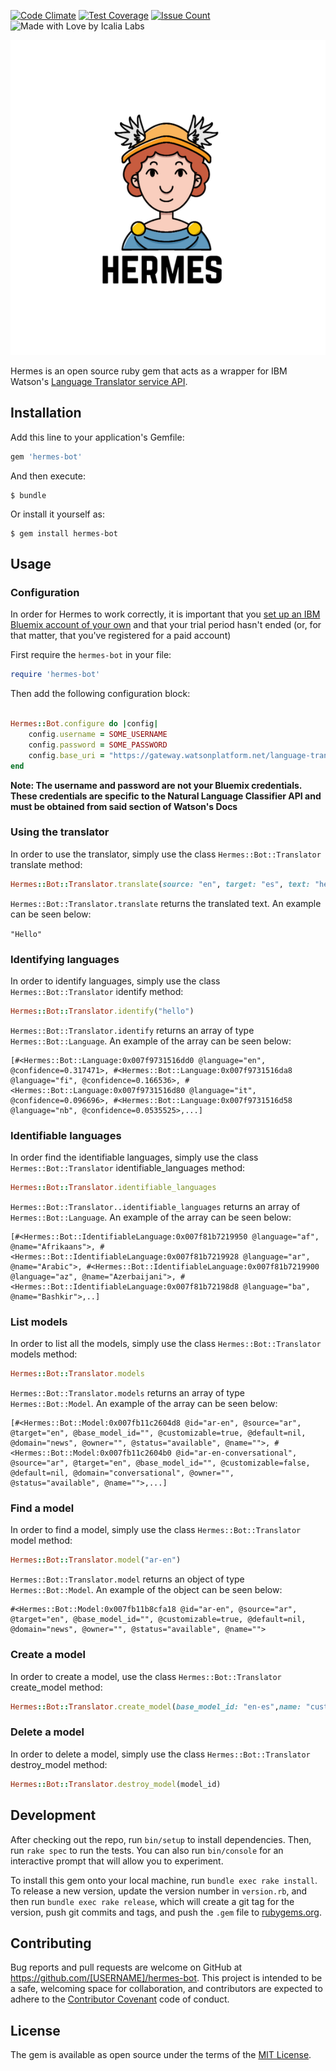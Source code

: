 [![Code Climate](https://codeclimate.com/github/IcaliaLabs/hermes/badges/gpa.svg)](https://codeclimate.com/github/IcaliaLabs/hermes)
[![Test Coverage](https://codeclimate.com/github/IcaliaLabs/hermes/badges/coverage.svg)](https://codeclimate.com/github/IcaliaLabs/hermes/coverage)
[![Issue Count](https://codeclimate.com/github/IcaliaLabs/hermes/badges/issue_count.svg)](https://codeclimate.com/github/IcaliaLabs/hermes)
![Made with Love by Icalia Labs](https://img.shields.io/badge/With%20love%20by-Icalia%20Labs-ff3434.svg)

<div style="text-align:center">
  <img src="assets/logo.png" width="980">
</div>

Hermes is an open source ruby gem that acts as a wrapper for IBM Watson's [Language Translator service API](https://www.ibm.com/watson/developercloud/language-translator.html).

## Installation

Add this line to your application's Gemfile:

```ruby
gem 'hermes-bot'
```

And then execute:

    $ bundle

Or install it yourself as:

    $ gem install hermes-bot

## Usage

### Configuration

In order for Hermes to work correctly, it is important that you [set up an IBM Bluemix account of your own](https://console.ng.bluemix.net/) and that your trial period hasn't ended (or, for that matter, that you've registered for a paid account)

First require the `hermes-bot` in your file:

```ruby
require 'hermes-bot'
```

Then add the following configuration block:

```ruby

Hermes::Bot.configure do |config|
	config.username = SOME_USERNAME
	config.password = SOME_PASSWORD
	config.base_uri = "https://gateway.watsonplatform.net/language-translator/api"
end
```

**Note: The username and password are not your Bluemix credentials. These
credentials are specific to the Natural Language Classifier API and must
be obtained from said section of Watson's Docs**

### Using the translator

In order to use the translator, simply use the class `Hermes::Bot::Translator` translate method:

```ruby
Hermes::Bot::Translator.translate(source: "en", target: "es", text: "hello")
```

`Hermes::Bot::Translator.translate` returns the translated text. An example can be seen below:

`"Hello"`  

### Identifying languages

In order to identify languages, simply use the class `Hermes::Bot::Translator` identify method:

```ruby
Hermes::Bot::Translator.identify("hello")
```
`Hermes::Bot::Translator.identify` returns an array of type `Hermes::Bot::Language`. An example of the array can be seen below:

```
[#<Hermes::Bot::Language:0x007f9731516dd0 @language="en", @confidence=0.317471>, #<Hermes::Bot::Language:0x007f9731516da8 @language="fi", @confidence=0.166536>, #<Hermes::Bot::Language:0x007f9731516d80 @language="it", @confidence=0.096696>, #<Hermes::Bot::Language:0x007f9731516d58 @language="nb", @confidence=0.0535525>,...]
 ```

### Identifiable languages

In order find the identifiable languages, simply use the class `Hermes::Bot::Translator` identifiable_languages method:

```ruby
Hermes::Bot::Translator.identifiable_languages
```
`Hermes::Bot::Translator..identifiable_languages` returns an array of `Hermes::Bot::Language`. An example of the array can be seen below:

```
[#<Hermes::Bot::IdentifiableLanguage:0x007f81b7219950 @language="af", @name="Afrikaans">, #<Hermes::Bot::IdentifiableLanguage:0x007f81b7219928 @language="ar", @name="Arabic">, #<Hermes::Bot::IdentifiableLanguage:0x007f81b7219900 @language="az", @name="Azerbaijani">, #<Hermes::Bot::IdentifiableLanguage:0x007f81b72198d8 @language="ba", @name="Bashkir">,..]
```

### List models

In order to list all the models, simply use the class `Hermes::Bot::Translator` models method:

```ruby
Hermes::Bot::Translator.models
```

`Hermes::Bot::Translator.models` returns an array of type `Hermes::Bot::Model`. An example of the array can be seen below:

```
[#<Hermes::Bot::Model:0x007fb11c2604d8 @id="ar-en", @source="ar", @target="en", @base_model_id="", @customizable=true, @default=nil, @domain="news", @owner="", @status="available", @name="">, #<Hermes::Bot::Model:0x007fb11c2604b0 @id="ar-en-conversational", @source="ar", @target="en", @base_model_id="", @customizable=false, @default=nil, @domain="conversational", @owner="", @status="available", @name="">,...]
```

### Find a model

In order to find a model, simply use the class `Hermes::Bot::Translator` model method:

```ruby
Hermes::Bot::Translator.model("ar-en")
```

`Hermes::Bot::Translator.model` returns an object of type `Hermes::Bot::Model`. An example of the object can be seen below:

```
#<Hermes::Bot::Model:0x007fb11b8cfa18 @id="ar-en", @source="ar", @target="en", @base_model_id="", @customizable=true, @default=nil, @domain="news", @owner="", @status="available", @name="">
```

### Create a model

In order to create a model, use the class `Hermes::Bot::Translator` create_model method:

```ruby
Hermes::Bot::Translator.create_model(base_model_id: "en-es",name: "custom-english-to-spanish",forced_glossary: File.open("/Users/Jorge/Desktop/tmxExample.tmx"
```

<!-- `Hermes::Bot::Translator.create_model` returns the newly created object of type `Hermes::Bot::Model`. An example of the object can be seen below: -->

### Delete a model

In order to delete a model, simply  use the class `Hermes::Bot::Translator` destroy_model method:

```ruby
Hermes::Bot::Translator.destroy_model(model_id)
```

## Development

After checking out the repo, run `bin/setup` to install dependencies. Then, run `rake spec` to run the tests. You can also run `bin/console` for an interactive prompt that will allow you to experiment.

To install this gem onto your local machine, run `bundle exec rake install`. To release a new version, update the version number in `version.rb`, and then run `bundle exec rake release`, which will create a git tag for the version, push git commits and tags, and push the `.gem` file to [rubygems.org](https://rubygems.org).

## Contributing

Bug reports and pull requests are welcome on GitHub at https://github.com/[USERNAME]/hermes-bot. This project is intended to be a safe, welcoming space for collaboration, and contributors are expected to adhere to the [Contributor Covenant](http://contributor-covenant.org) code of conduct.


## License

The gem is available as open source under the terms of the [MIT License](http://opensource.org/licenses/MIT).
